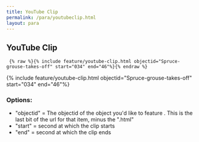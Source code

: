 ```yaml
---
title: YouTube Clip
permalink: /para/youtubeclip.html
layout: para
---
```


## YouTube Clip 


``` {% raw %}{% include feature/youtube-clip.html objectid="Spruce-grouse-takes-off" start="034" end="46"%}{% endraw %}```

{% include feature/youtube-clip.html objectid="Spruce-grouse-takes-off" start="034" end="46"%}


### Options:

- "objectid" = The objectid of the object you'd like to feature . This is the last bit of the url for that item, minus the ".html"
- "start" = second at which the clip starts
- "end" = second at which the clip ends
